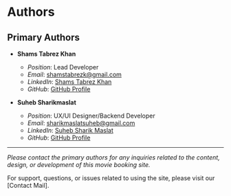 # Authors

## Primary Authors

- **Shams Tabrez Khan**
  - *Position*: Lead Developer
  - *Email*: shamstabrezk@gmail.com
  - *LinkedIn*: [Shams Tabrez Khan](http://linkedin.com/in/shams-tabrez-khan-553545a3)
  - *GitHub*: [GitHub Profile](https://github.com/ShamsTKhan5)

- **Suheb Sharikmaslat**
  - *Position*: UX/UI Designer/Backend Developer
  - *Email*: sharikmaslatsuheb@gmail.com
  - *LinkedIn*: [Suheb Sharik Maslat](http://linkedin.com/in/suheb-sharikmaslat-30168321a)
  - *GitHub*: [GitHub Profile](https://github.com/sharikmaslatsuheb123)
  
 


---

*Please contact the primary authors for any inquiries related to the content, design, or development of this movie booking site.*

For support, questions, or issues related to using the site, please visit our [Contact Mail].
